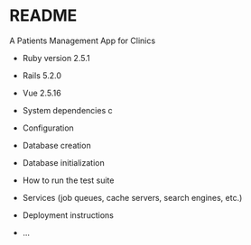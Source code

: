 # README

A Patients Management App for Clinics

* Ruby version 2.5.1
* Rails 5.2.0
* Vue 2.5.16

* System dependencies
c
* Configuration

* Database creation

* Database initialization

* How to run the test suite

* Services (job queues, cache servers, search engines, etc.)

* Deployment instructions

* ...
